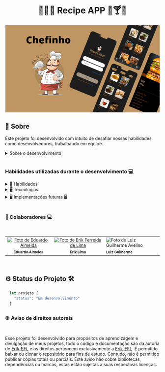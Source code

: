 <h1 align="center"> 🧂🥗🥣 Recipe APP 🍹🍸📖</h1>

<div align="center" style=''>

![Preview](chefinho.png)

</div>

## 📓 Sobre

Este projeto foi desenvolvido com intuito de desafiar nossas habilidades como
desenvolvedores, trabalhando em equipe.

<details>
  <summary>Sobre o desenvolvimento</summary>
  <br />
  <p>
    Para o desenvolvimento do projeto, recebemos um formulário com informações de como o projeto deveria funcionar a partir da visão do cliente e a partir de ai tendo em mente o que deveríamos ou não fazer dividimos quem ficaria responsável por qual parte e que caso necessário ajudaríamos no desenvolvimento daquela parte especifica.
    Utilizamos o framework ReactJS + context api, pois o projeto era simples e esse gerenciamento de estado pareceu mais pratico para se trabalhar com as informações da aplicação e entregar no tempo demandado pelo cliente.
    Tínhamos 9 dias para apresentar o projeto e a partir dai dividimos as tarefas e começamos a desenvolver o projeto.
  </p>
  <br />
</details>
<br />

  ### Habilidades utilizadas durante o desenvolvimento 💻

<details>
  <summary> 🦾 Habilidades</summary>
  <br />

  * Desenvolvimento de aplicações React
  * Desenvolvimento de aplicações com React Context API
  * Desenvolvimento de aplicações mobile first
  * Consumo de API
  * Criação de design
  * Trabalho em equipe
  * Comunicação
  * Planejamento
  * Organização
  * Autonomia
  * Responsabilidade
  * Criatividade
  * Pair programming
  * Metodologias ágeis (Scrum e Kanban)

  <br />
</details>

<details>
  <summary> 🖥️ Tecnologias</summary>
  <br />

  * React.js
    * Components Funcional
    * Context API
    * React Router
  * HTML5
  * CSS3
  * JavaScript
  * Styled-components
  * Git
  * GitHub-pages
  * Vercel

  <br />
</details>

<details>
  <summary> 🖥️ Implementações futuras 🖥️</summary>
  <br />

  * Front-end
    * Aplicar atomic design
    * Criar um design responsivo para web
    * Aplicar mais testes
  * Back-end
    * Criar uma api para armazenar os dados de usuários
    * Criar uma api para armazenar os dados de receitas
    * Criar testes de integração
    * Criar testes E2E

  <br />
</details>

  <br />

### 🤝 Colaboradores 💻

<br />
<table>
  <tr>
    <td align="center">
      <a href="https://github.com/EduMLAlmeida">
        <img src="https://avatars.githubusercontent.com/u/94457846?v=4" width="100px;" alt="Foto de Eduardo Almeida"/><br>
        <sub>
          <b>Eduardo Almeida</b>
        </sub>
      </a>
    </td>
    <td align="center">
      <a href="https://github.com/erik-efl">
        <img src="https://avatars.githubusercontent.com/u/56979306?s=400&u=526ff856d28fc3ce1926f51be6aa1f947156b8bb&v=4" width="100px;" alt="Foto de Erik Ferreida de Lima"/><br>
        <sub>
          <b>Erik Lima</b>
        </sub>
      </a>
    </td>
    <td align="https://github.com/GuilhermeRX">
        <img src="https://avatars.githubusercontent.com/u/86189612?v=4" width="100px;" alt="Foto de Luiz Guilherme Avelino"/><br>
        <sub>
          <b>Luiz Guilherme</b>
        </sub>
      </a>
    </td>
  </tr>
</table>

<br />

##

## ⚙️ Status do Projeto 🛠️

  ```js
    let projeto {
      "status": "Em desenvolvimento"
    }
  ```
##

### ©️ Aviso de direitos autorais

</br>

Esse projeto foi desenvolvido para propósitos de aprendizagem e divulgação de meus projetos, todo o código e documentação são da autoria de [Erik-EFL](https://github.com/Erik-EFL) e os direitos pertencem exclusivamente a [Erik-EFL](https://github.com/Erik-EFL). É permitido baixar ou clonar o repositório para fins de estudo. Contudo, não é permitido publicar cópias totais ou parciais. Este aviso não cobre bibliotecas, dependências ou marcas, estas estão sujeitas a suas respectivas licenças.
